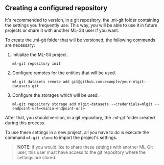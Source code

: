 ## <a name="git_clone"> Creating a configured repository</a> ##

It's recommended to version, in a git repository, the .ml-git folder containing the settings you frequently use. This way, you will be able to use it in future projects or share it with another ML-Git user if you want.

To create the .ml-git folder that will be versioned, the following commands are necessary:

1. Initialize the ML-Git project.
    ```
    ml-git repository init
    ```
   
2. Configure remotes for the entities that will be used.
    ```
    ml-git datasets remote add git@github.com:example/your-mlgit-datasets.git
    ```

3. Configure the storages which will be used.
    ```
    ml-git repository storage add mlgit-datasets --credentials=mlgit --endpoint-url=<minio-endpoint-url>
    ```

After that, you should version, in a git repository, the .ml-git folder created during this process.

To use these settings in a new project, all you have to do is execute the command ```ml-git clone``` to import the project's settings.

> **NOTE**: If you would like to share these settings with another ML-Git user, this user must have access to the git repository where the settings are stored.
